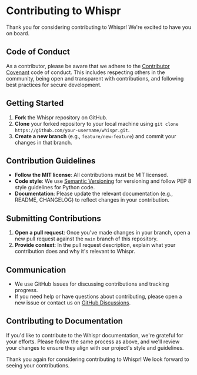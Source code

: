 # Contributing to Whispr

Thank you for considering contributing to Whispr! We're excited to have you on board.

## Code of Conduct

As a contributor, please be aware that we adhere to the [Contributor Covenant](https://www.contributor-covenant.org/) code of conduct. This includes respecting others in the community, being open and
transparent with contributions, and following best practices for secure development.

## Getting Started

1. **Fork** the Whispr repository on GitHub.
2. **Clone** your forked repository to your local machine using `git clone https://github.com/your-username/whispr.git`.
3. **Create a new branch** (e.g., `feature/new-feature`) and commit your changes in that branch.

## Contribution Guidelines

* **Follow the MIT license**: All contributions must be MIT licensed.
* **Code style**: We use [Semantic Versioning](https://semver.org/) for versioning and follow PEP 8 style guidelines for Python code.
* **Documentation**: Please update the relevant documentation (e.g., README, CHANGELOG) to reflect changes in your contribution.

## Submitting Contributions

1. **Open a pull request**: Once you've made changes in your branch, open a new pull request against the `main` branch of this repository.
2. **Provide context**: In the pull request description, explain what your contribution does and why it's relevant to Whispr.

## Communication

* We use GitHub Issues for discussing contributions and tracking progress.
* If you need help or have questions about contributing, please open a new issue or contact us on [GitHub Discussions](https://github.com/narenaryan/whispr/discussions).

## Contributing to Documentation

If you'd like to contribute to the Whispr documentation, we're grateful for your efforts. Please follow the same process as above, and we'll review your changes to ensure they align with our project's
style and guidelines.

Thank you again for considering contributing to Whispr! We look forward to seeing your contributions.
